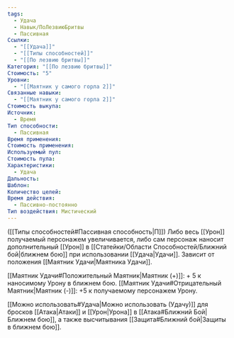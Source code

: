 ```yaml
---
tags:
  - Удача
  - Навык/ПоЛезвиюБритвы
  - Пассивная
Ссылки:
  - "[[Удача]]"
  - "[[Типы способностей]]"
  - "[[По лезвию бритвы]]"
Категория: "[[По лезвию бритвы]]"
Стоимость: "5"
Уровни:
  - "[[Маятник у самого горла 2]]"
Связанные навыки:
  - "[[Маятник у самого горла 2]]"
Стоимость выкупа: 
Источник:
  - Время
Тип способности:
  - Пассивная
Время применения: 
Стоимость применения: 
Используемый пул: 
Стоимость пула: 
Характеристики:
  - Удача
Дальность: 
Шаблон: 
Количество целей: 
Время действия:
  - Пассивно-постоянно
Тип воздействия: Мистический
---
```

([[Типы способностей#Пассивная способность|П]]) Либо весь [[Урон]] получаемый персонажем увеличивается, либо сам персонаж наносит дополнительный [[Урон]] в [[Статейки/Области Способностей/Ближний бой|ближнем бою]] при использовании [[Удача|Удачи]]. Зависит от положения [[Маятник Удачи|Маятника Удачи]].

[[Маятник Удачи#Положительный Маятник|Маятник (+)]]: + 5 к наносимому Урону в ближнем бою.
[[Маятник Удачи#Отрицательный Маятник|Маятник (-)]]: +5 к получаемому персонажем Урону.

[[Можно использовать#Удача|Можно использовать (Удачу)]] для бросков [[Атака|Атаки]] и [[Урон|Урона]] в [[Атака#Ближний Бой|Ближнем бою]], а также высчитывания [[Защита#Ближний бой|Защиты в ближнем бою]].
